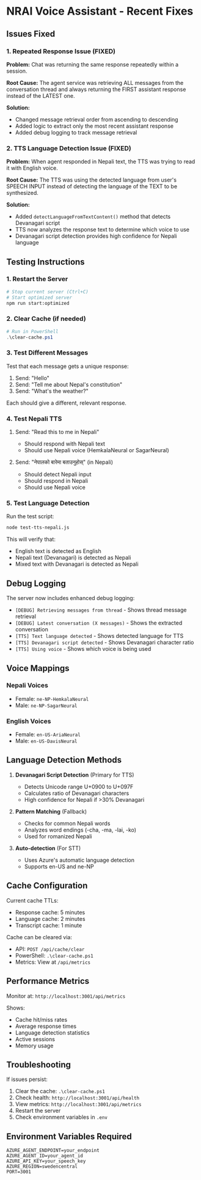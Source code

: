 # NRAI Voice Assistant - Recent Fixes

## Issues Fixed

### 1. Repeated Response Issue (FIXED)
**Problem:** Chat was returning the same response repeatedly within a session.

**Root Cause:** The agent service was retrieving ALL messages from the conversation thread and always returning the FIRST assistant response instead of the LATEST one.

**Solution:** 
- Changed message retrieval order from ascending to descending
- Added logic to extract only the most recent assistant response
- Added debug logging to track message retrieval

### 2. TTS Language Detection Issue (FIXED)
**Problem:** When agent responded in Nepali text, the TTS was trying to read it with English voice.

**Root Cause:** The TTS was using the detected language from user's SPEECH INPUT instead of detecting the language of the TEXT to be synthesized.

**Solution:**
- Added `detectLanguageFromTextContent()` method that detects Devanagari script
- TTS now analyzes the response text to determine which voice to use
- Devanagari script detection provides high confidence for Nepali language

## Testing Instructions

### 1. Restart the Server
```bash
# Stop current server (Ctrl+C)
# Start optimized server
npm run start:optimized
```

### 2. Clear Cache (if needed)
```powershell
# Run in PowerShell
.\clear-cache.ps1
```

### 3. Test Different Messages
Test that each message gets a unique response:
1. Send: "Hello"
2. Send: "Tell me about Nepal's constitution"  
3. Send: "What's the weather?"

Each should give a different, relevant response.

### 4. Test Nepali TTS
1. Send: "Read this to me in Nepali" 
   - Should respond with Nepali text
   - Should use Nepali voice (HemkalaNeural or SagarNeural)
   
2. Send: "नेपालको बारेमा बताउनुहोस्" (in Nepali)
   - Should detect Nepali input
   - Should respond in Nepali
   - Should use Nepali voice

### 5. Test Language Detection
Run the test script:
```bash
node test-tts-nepali.js
```

This will verify that:
- English text is detected as English
- Nepali text (Devanagari) is detected as Nepali
- Mixed text with Devanagari is detected as Nepali

## Debug Logging

The server now includes enhanced debug logging:
- `[DEBUG] Retrieving messages from thread` - Shows thread message retrieval
- `[DEBUG] Latest conversation (X messages)` - Shows the extracted conversation
- `[TTS] Text language detected` - Shows detected language for TTS
- `[TTS] Devanagari script detected` - Shows Devanagari character ratio
- `[TTS] Using voice` - Shows which voice is being used

## Voice Mappings

### Nepali Voices
- Female: `ne-NP-HemkalaNeural`
- Male: `ne-NP-SagarNeural`

### English Voices  
- Female: `en-US-AriaNeural`
- Male: `en-US-DavisNeural`

## Language Detection Methods

1. **Devanagari Script Detection** (Primary for TTS)
   - Detects Unicode range U+0900 to U+097F
   - Calculates ratio of Devanagari characters
   - High confidence for Nepali if >30% Devanagari

2. **Pattern Matching** (Fallback)
   - Checks for common Nepali words
   - Analyzes word endings (-cha, -ma, -lai, -ko)
   - Used for romanized Nepali

3. **Auto-detection** (For STT)
   - Uses Azure's automatic language detection
   - Supports en-US and ne-NP

## Cache Configuration

Current cache TTLs:
- Response cache: 5 minutes
- Language cache: 2 minutes  
- Transcript cache: 1 minute

Cache can be cleared via:
- API: `POST /api/cache/clear`
- PowerShell: `.\clear-cache.ps1`
- Metrics: View at `/api/metrics`

## Performance Metrics

Monitor at: `http://localhost:3001/api/metrics`

Shows:
- Cache hit/miss rates
- Average response times
- Language detection statistics
- Active sessions
- Memory usage

## Troubleshooting

If issues persist:
1. Clear the cache: `.\clear-cache.ps1`
2. Check health: `http://localhost:3001/api/health`
3. View metrics: `http://localhost:3001/api/metrics`
4. Restart the server
5. Check environment variables in `.env`

## Environment Variables Required
```
AZURE_AGENT_ENDPOINT=your_endpoint
AZURE_AGENT_ID=your_agent_id
AZURE_API_KEY=your_speech_key
AZURE_REGION=swedencentral
PORT=3001
```
